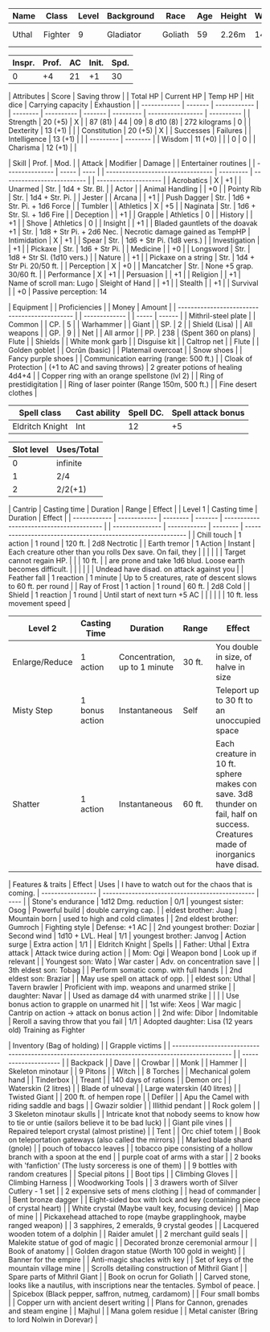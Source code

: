 | Name  | Class   | Level | Background | Race    | Age | Height | Weight | Eyes  | Skin  | Hair | Birthday      | Year | Constellation |
| ----- | ------- | ----- | ---------- | ------- | --- | ------ | ------ | ----- | ----- | ---- | ------------- | ---- | ------------- |
| Uthal | Fighter | 9     | Gladiator  | Goliath | 59  | 2.26m  | 142kg  | White | Stone | None | 5th of summer | 8028 | (Artisan god) |

| Inspr. | Prof. | AC  | Init. | Spd. |
| ------ | ----- | --- | ----- | ---- |
| 0      | +4    | 21  | +1    | 30   | (21 AC normally)

| Attributes   | Score   | Saving throw |  | Total HP | Current HP | Temp HP | Hit dice  | Carrying capacity | Exhaustion |
| ------------ | ------- | ------------ |  | -------- | ---------- | ------- | --------- | ----------------- | ---------- |
| Strength     | 20 (+5) | X            |  | 87 (81)  | 44         | 09      | 8 d10 (8) | 272 kilograms     | 0          |
| Dexterity    | 13 (+1) |              |
| Constitution | 20 (+5) | X            |  | Successes | Failures |
| Intelligence | 13 (+1) |              |  | --------- | -------- |
| Wisdom       | 11 (+0) |              |  | 0         | 0        |
| Charisma     | 12 (+1) |              |

| Skill           | Prof. | Mod. |  | Attack                            | Modifier  | Damage                     |  | Entertainer routines |
| --------------- | ----- | ---- |  | --------------------------------- | --------- | -------------------------- |  | -------------------- |
| Acrobatics      | X     | +1   |  | Unarmed                           | Str.      | 1d4 + Str. Bl.             |  | Actor                |
| Animal Handling |       | +0   |  | Pointy Rib                        | Str.      | 1d4 + Str. Pi.             |  | Jester               |
| Arcana          |       | +1   |  | Push Dagger                       | Str.      | 1d6 + Str. Pi. + 1d6 Force |  | Tumbler              |
| Athletics       | X     | +5   |  | Naginata                          | Str.      | 1d6 + Str. Sl. + 1d6 Fire  |
| Deception       |       | +1   |  | Grapple                           | Athletics | 0                          |
| History         |       | +1   |  | Shove                             | Athletics | 0                          |
| Insight         |       | +1   |  | Bladed gauntlets of the doavak +1 | Str.      | 1d8 + Str Pi. + 2d6 Nec.   | Necrotic damage gained as TempHP
| Intimidation    | X     | +1   |  | Spear                             | Str.      | 1d6 + Str Pi. (1d8 vers.)  |
| Investigation   |       | +1   |  | Pickaxe                           | Str.      | 1d6 + Str Pi.              |
| Medicine        |       | +0   |  | Longsword                         | Str.      | 1d8 + Str Sl. (1d10 vers.) |
| Nature          |       | +1   |  | Pickaxe on a string               | Str.      | 1d4 + Str Pi. 20/50 ft.    |
| Perception      | X     | +0   |  | Mancatcher                        | Str.      | None +5 grap. 30/60 ft.    |
| Performance     | X     | +1   |
| Persuasion      |       | +1   |
| Religion        |       | +1   | Name of scroll man: Lugo
| Sleight of Hand |       | +1   |
| Stealth         |       | +1   |
| Survival        |       | +0   | Passive perception: 14

| Equipment                                     |  | Proficiencies |  | Money | Amount |
| --------------------------------------------- |  | ------------- |  | ----- | ------ |
| Mithril-steel plate                           |  | Common        |  | CP.   | 5      |
| Warhammer                                     |  | Giant         |  | SP.   | 2      |
| Shield (Lisa)                                 |  | All weapons   |  | GP.   | 9      |
| Net                                           |  | All armor     |  | PP.   | 238    | (Spent 360 on plans)
| Flute                                         |  | Shields       |
| White monk garb                               |  | Disguise kit  |
| Caltrop net                                   |  | Flute         |
| Golden goblet                                 |  | Ocrûn (basic) |
| Platemail overcoat                            |
| Snow shoes                                    |
| Fancy purple shoes                            |
| Communication earring (range: 500 ft.)        |
| Cloak of Protection                           | (+1 to AC and saving throws)
| 2 greater potions of healing 4d4+4            |
| Copper ring with an orange spellstone (lvl 2) |
| Ring of prestidigitation                      |
| Ring of laser pointer (Range 150m, 500 ft.)   |
| Fine desert clothes                           |

| Spell class     | Cast ability | Spell DC. | Spell attack bonus |
| --------------- | ------------ | --------- | ------------------ |
| Eldritch Knight | Int          | 12        | +5                 |

| Slot level | Uses/Total |
| ---------- | ---------- |
| 0          | infinite   |
| 1          | 2/4        |
| 2          | 2/2(+1)    |

| Cantrip      | Casting time | Duration | Range   | Effect                                   |  | Level 1         | Casting time | Duration | Effect                                                       |
| ------------ | ------------ | -------- | ------- | ---------------------------------------- |  | --------------- | ------------ | -------- | ------------------------------------------------------------ |
| Chill touch  | 1 action     | 1 round  | 120 ft. | 2d8 Nectrotic                            |  | Earth tremor    | 1 Action     | Instant  | Each creature other than you rolls Dex save. On fail, they   |
|              |              |          |         | Target cannot regain HP.                 |  |                 |       10 ft. |          | are prone and take 1d6 blud. Loose earth becomes difficult.  |
|              |              |          |         | Undead have disad. on attack against you |  | Feather fall    | 1 reaction   | 1 minute | Up to 5 creatures, rate of descent slows to 60 ft. per round |
| Ray of Frost | 1 action     | 1 round  | 60 ft.  | 2d8 Cold                                 |  | Shield          | 1 reaction   | 1 round  | Until start of next turn +5 AC                               |
|              |              |          |         | 10 ft. less movement speed               |

| Level 2        | Casting Time   | Duration                      | Range  | Effect                                                                                                                        |
| -------------- | -------------- | ----------------------------- | ------ | ----------------------------------------------------------------------------------------------------------------------------- |
| Enlarge/Reduce | 1 action       | Concentration, up to 1 minute | 30 ft. | You double in size, of halve in size                                                                                          |
| Misty Step     | 1 bonus action | Instantaneous                 | Self   | Teleport up to 30 ft to an unoccupied space                                                                                   |
| Shatter        | 1 action       | Instantaneous                 | 60 ft. | Each creature in 10 ft. sphere makes con save. 3d8 thunder on fail, half on success. Creatures made of inorganics have disad. |

| Features & traits | Effect                                          | Uses | I have to watch out for the chaos that is coming.
| ----------------- | ----------------------------------------------- | ---- |
| Stone's endurance | 1d12 Dmg. reduction                             | 0/1  | youngest sister: Osog
| Powerful build    | double carrying cap.                            |      | eldest brother: Juag
| Mountain born     | used to high and cold climates                  |      | 2nd eldest brother: Gumroch
| Fighting style    | Defense: +1 AC                                  |      | 2nd youngest brother: Doziar
| Second wind       | 1d10 + LVL. Heal                                | 1/1  | youngest brother: Janvog
| Action surge      | Extra action                                    | 1/1  |
| Eldritch Knight   | Spells                                          |      | Father: Uthal
| Extra attack      | Attack twice during action                      |      | Mom: Ogi
| Weapon bond       | Look up if relevant                             |      | Youngest son: Wato
| War caster        | Adv. on concentration save                      |      | 3th eldest son: Tobag
|                   | Perform somatic comp. with full hands           |      | 2nd eldest son: Braziar
|                   | May use spell on attack of opp.                 |      | eldest son: Uthal
| Tavern brawler    | Proficient with imp. weapons and unarmed strike |      | daughter: Navar
|                   | Used as damage d4 with unarmed strike           |      |
|                   | Use bonus action to grapple on unarmed hit      |      | 1st wife: Xeos
| War magic         | Cantrip on action -> attack on bonus action     |      | 2nd wife: Dibor
| Indomitable       | Reroll a saving throw that you fail             | 1/1  | Adopted daughter: Lisa (12 years old) Training as Fighter

| Inventory (Bag of holding)                                                                       |  | Grapple victims       |
| ------------------------------------------------------------------------------------------------ |  | --------------------- |
| Backpack                                                                                         |  | Dave                  |
| Crowbar                                                                                          |  | Monk                  |
| Hammer                                                                                           |  | Skeleton minotaur     |
| 9 Pitons                                                                                         |  | Witch                 |
| 8 Torches                                                                                        |  | Mechanical golem hand |
| Tinderbox                                                                                        |  | Treant                |
| 140 days of rations                                                                              |  | Demon orc             |
| Waterskin       (2  litres)                                                                      |  | Blade of ulneval      |
| Large waterskin (40 litres)                                                                      |  | Twisted Giant         |
| 200 ft. of hempen rope                                                                           |  | Defiler               |
| Apu the Camel with riding saddle and bags                                                        |  | Gwazir soldier        |
| Illithid pendant                                                                                 |  | Rock golem            |
| 3 Skeleton minotaur skulls                                                                       |
| Intricate knot that nobody seems to know how to tie or untie (sailors believe it to be bad luck) |
| Giant pile vines                                                                                 |
| Repaired teleport crystal (almost pristine)                                                      |
| Tent                                                                                             |
| Orc chief totem                                                                                  |
| Book on teleportation gateways (also called the mirrors)                                         |
| Marked blade shard (gnole)                                                                       |
| pouch of tobacco leaves                                                                          |
| tobacco pipe consisting of a hollow branch with a spoon at the end                               |
| purple coat of arms with a star                                                                  |
| 2 books with 'fanfiction' (The lusty sorceress is one of them)                                   |
| 9 bottles with random creatures                                                                  |
| Special pitons                                                                                   |
| Boot tips                                                                                        |
| Climbing Gloves                                                                                  |
| Climbing Harness                                                                                 |
| Woodworking Tools                                                                                |
| 3 drawers worth of Silver Cutlery - 1 set                                                        |
| 2 expensive sets of mens clothing                                                                |
| head of commander                                                                                |
| Bent bronze dagger                                                                               |
| Eight-sided box with lock and key (containing piece of crystal heart)                            |
| White crystal (Maybe vault key, focusing device)                                                 |
| Map of mine                                                                                      |
| Pickaxehead attached to rope (maybe grapplinghook, maybe ranged weapon)                          |
| 3 sapphires, 2 emeralds, 9 crystal geodes                                                        |
| Lacquered wooden totem of a dolphin                                                              |
| Raider amulet                                                                                    |
| 2 merchant guild seals                                                                           |
| Malekite statue of god of magic                                                                  |
| Decorated bronze ceremonial armour                                                               |
| Book of anatomy                                                                                  |
| Golden dragon statue (Worth 100 gold in weight)                                                  |
| Banner for the empire                                                                            |
| Anti-magic shacles with key                                                                      |
| Set of keys of the mountain village mine                                                         |
| Scrolls detailing construction of Mithril Giant                                                  |
| Spare parts of Mithril Giant                                                                     |
| Book on ocrun for Goliath                                                                        |
| Carved stone, looks like a nautilus, with inscriptions near the tentacles. Symbol of peace.      |
| Spicebox (Black pepper, saffron, nutmeg, cardamom)                                               |
| Four small bombs                                                                                 |
| Copper urn with ancient desert writing                                                           |
| Plans for Cannon, grenades and steam engine                                                      |
| Majhul                                                                                           |
| Mana golem residue                                                                               |
| Metal canister (Bring to lord Nolwin in Dorevar)                                                 |
